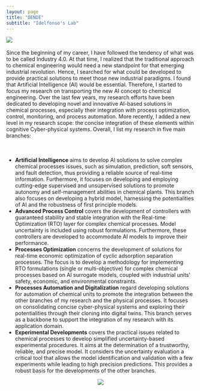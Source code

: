 ```yaml
---
layout: page
title: "DENDE"
subtitle: "Idelfonso's Lab"
---
```

<img align="left" src="idelfonso.png"> 

<br /> <br /> Since the beginning of my career, I have followed the tendency of what was to be called Industry 4.0. At that time, I realized that the traditional approach to chemical engineering would need a new standpoint for that emerging industrial revolution. Hence, I searched for what could be developed to provide practical solutions to meet those new industrial paradigms. I found that Artificial Intelligence (AI) would be essential. Therefore, I started to focus my research on transporting the new AI concept to chemical engineering. Over the last few years, my research efforts have been dedicated to developing novel and innovative AI-based solutions in chemical processes, especially their integration with process optimization, control, monitoring, and process automation. More recently, I added a new level in my research scope: the concise integration of these elements within cognitive Cyber-physical systems. Overall, I list my research in five main branches:
<br /> 
<br /> 
<br /> 
- **Artificial Intelligence** aims to develop AI solutions to solve complex chemical processes issues, such as simulation, prediction, soft sensors, and fault detection, thus providing a reliable source of real-time information. Furthermore, it focuses on developing and employing cutting-edge supervised and unsupervised solutions to promote autonomy and self-management abilities in chemical plants. This branch also focuses on developing a hybrid model, harnessing the potentialities of AI and the robustness of first principle models.
- **Advanced Process Control** covers the development of controllers with guaranteed stability and stable integration with the Real-time Optimization (RTO) layer for complex chemical processes. Model uncertainty is included using robust formulations. Furthermore, these controllers are developed to accommodate AI models to improve their performance.
-  **Processes Optimization** concerns the development of solutions for real-time economic optimization of cyclic adsorption separation processes. The focus is to develop a methodology for implementing RTO formulations (single or multi-objective) for complex chemical processes based on AI surrogate models, coupled with industrial units' safety, economic, and environmental constraints.
- **Processes Automation and Digitalization** regard developing solutions for automation of chemical units to promote the integration between the other branches of my research and the physical processes. It focuses on consolidating concise cyber-physical systems and exploring their potentialities through their cloning into digital twins. This branch serves as a backbone to support the integration of my research with its application domain.
- **Experimental Developments** covers the practical issues related to chemical processes to develop simplified uncertainty-based experimental procedures. It aims at the determination of a trustworthy, reliable, and precise model. It considers the uncertainty evaluation a critical tool that allows the model identification and validation with a few experiments while leading to high precision predictions. This provides a robust basis for the developments of the other branches.

<center><img src="home.png"></center>
  

